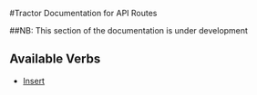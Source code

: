 #Tractor Documentation for API Routes

##NB: This section of the documentation is under development

## Available Verbs
- [Insert](https://github.com/DataShaka/datashaka-api/tree/master/tractor/verbs/insert.md)